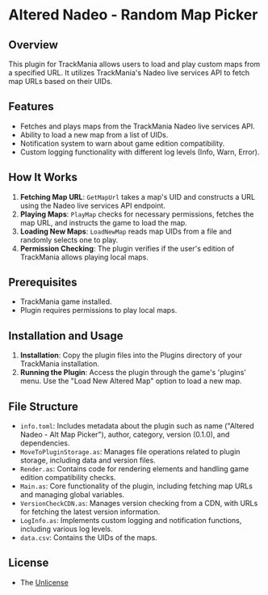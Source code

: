 # Altered Nadeo - Random Map Picker

## Overview
This plugin for TrackMania allows users to load and play custom maps from a specified URL. It utilizes TrackMania's Nadeo live services API to fetch map URLs based on their UIDs.

## Features
- Fetches and plays maps from the TrackMania Nadeo live services API.
- Ability to load a new map from a list of UIDs.
- Notification system to warn about game edition compatibility.
- Custom logging functionality with different log levels (Info, Warn, Error).

## How It Works
1. **Fetching Map URL**: `GetMapUrl` takes a map's UID and constructs a URL using the Nadeo live services API endpoint.
2. **Playing Maps**: `PlayMap` checks for necessary permissions, fetches the map URL, and instructs the game to load the map.
3. **Loading New Maps**: `LoadNewMap` reads map UIDs from a file and randomly selects one to play.
4. **Permission Checking**: The plugin verifies if the user's edition of TrackMania allows playing local maps.

## Prerequisites
- TrackMania game installed.
- Plugin requires permissions to play local maps.

## Installation and Usage
1. **Installation**: Copy the plugin files into the Plugins directory of your TrackMania installation.
2. **Running the Plugin**: Access the plugin through the game's 'plugins' menu. Use the "Load New Altered Map" option to load a new map.

## File Structure
- `info.toml`: Includes metadata about the plugin such as name ("Altered Nadeo - Alt Map Picker"), author, category, version (0.1.0), and dependencies.
- `MoveToPluginStorage.as`: Manages file operations related to plugin storage, including data and version files.
- `Render.as`: Contains code for rendering elements and handling game edition compatibility checks.
- `Main.as`: Core functionality of the plugin, including fetching map URLs and managing global variables.
- `VersionCheckCDN.as`: Manages version checking from a CDN, with URLs for fetching the latest version information.
- `LogInfo.as`: Implements custom logging and notification functions, including various log levels.
- `data.csv`: Contains the UIDs of the maps.

## License
- The [Unlicense](https://unlicense.org/)